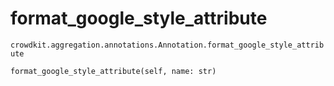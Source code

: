 # format_google_style_attribute
`crowdkit.aggregation.annotations.Annotation.format_google_style_attribute`

```
format_google_style_attribute(self, name: str)
```

